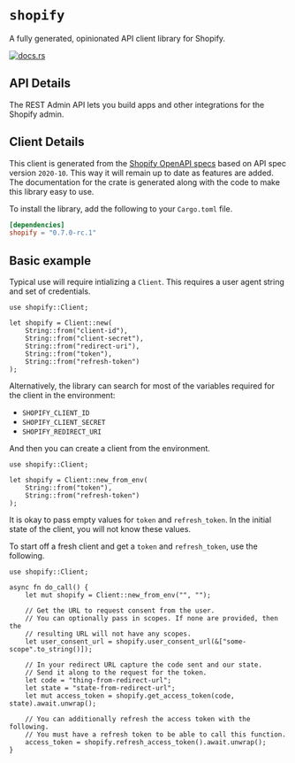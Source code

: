# `shopify`

A fully generated, opinionated API client library for Shopify.

[![docs.rs](https://docs.rs/shopify/badge.svg)](https://docs.rs/shopify)

## API Details

The REST Admin API lets you build apps and other integrations for the Shopify admin.






## Client Details

This client is generated from the [Shopify OpenAPI
specs](https://raw.githubusercontent.com/allengrant/shopify_openapi/master/shopify_openapi.json) based on API spec version `2020-10`. This way it will remain
up to date as features are added. The documentation for the crate is generated
along with the code to make this library easy to use.


To install the library, add the following to your `Cargo.toml` file.

```toml
[dependencies]
shopify = "0.7.0-rc.1"
```

## Basic example

Typical use will require intializing a `Client`. This requires
a user agent string and set of credentials.

```
use shopify::Client;

let shopify = Client::new(
    String::from("client-id"),
    String::from("client-secret"),
    String::from("redirect-uri"),
    String::from("token"),
    String::from("refresh-token")
);
```

Alternatively, the library can search for most of the variables required for
the client in the environment:

- `SHOPIFY_CLIENT_ID`
- `SHOPIFY_CLIENT_SECRET`
- `SHOPIFY_REDIRECT_URI`

And then you can create a client from the environment.

```
use shopify::Client;

let shopify = Client::new_from_env(
    String::from("token"),
    String::from("refresh-token")
);
```

It is okay to pass empty values for `token` and `refresh_token`. In
the initial state of the client, you will not know these values.

To start off a fresh client and get a `token` and `refresh_token`, use the following.

```
use shopify::Client;

async fn do_call() {
    let mut shopify = Client::new_from_env("", "");

    // Get the URL to request consent from the user.
    // You can optionally pass in scopes. If none are provided, then the
    // resulting URL will not have any scopes.
    let user_consent_url = shopify.user_consent_url(&["some-scope".to_string()]);

    // In your redirect URL capture the code sent and our state.
    // Send it along to the request for the token.
    let code = "thing-from-redirect-url";
    let state = "state-from-redirect-url";
    let mut access_token = shopify.get_access_token(code, state).await.unwrap();

    // You can additionally refresh the access token with the following.
    // You must have a refresh token to be able to call this function.
    access_token = shopify.refresh_access_token().await.unwrap();
}
```
